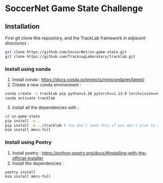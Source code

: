 # SoccerNet Game State Challenge

## Installation
First git clone this repository, and the TrackLab framework *in adjacent directories* : 
```bash
git clone https://github.com/SoccerNet/sn-game-state.git
git clone https://github.com/TrackingLaboratory/tracklab.git
```

### Install using conda
1. Install conda : https://docs.conda.io/projects/miniconda/en/latest/
2. Create a new conda environment : 
```bash 
conda create -n tracklab pip python=3.10 pytorch==1.13.0 torchvision==0.14.0 pytorch-cuda=11.7 -c pytorch -c nvidia -y
conda activate tracklab
```
3. Install all the dependencies with : 
```bash
cd sn-game-state
pip install -e .
pip install -e ../tracklab # You don't need this if you don't plan to change files in tracklab
mim install mmcv-full
```

### Install using Poetry
1. Install poetry : https://python-poetry.org/docs/#installing-with-the-official-installer
2. Install the dependencies : 
```bash
poetry install
mim install mmcv-full
```
